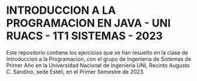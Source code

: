 # INTRODUCCION A LA PROGRAMACION EN JAVA - UNI RUACS - 1T1 SISTEMAS - 2023

Este repositorio contiene los ejercicios que se han resuelto en la clase de Introduccion a la Programacion, con el grupo de Ingenieria de Sistemas de Primer Año en la Universidad Nacional de Ingenieria UNI, Recinto Augusto C. Sandino, sede Esteli, en el Primer Semestre de 2023.
